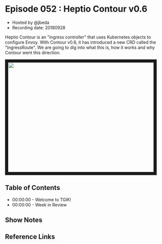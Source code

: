 # Episode 052 : Heptio Contour v0.6

- Hosted by @jbeda
- Recording date: 20180928

Heptio Contour is an "ingress controller" that uses Kubernetes objects to configure Envoy.
With Contour v0.6, it has introduced a new CRD called the "IngressRoute".
We are going to dig into what this is, how it works and why Contour went this direction.


<!--- Thumbnailed embed of the video, n8Xo_ghCIOSY is the video id from the youtube url --->

<a href="https://www.youtube.com/watch?v=BSKU6QHOvVE
" target="_blank"><img src="http://img.youtube.com/vi/BSKU6QHOvVE/hqdefault.jpg" width="480" height="360" border="10" /></a>

## Table of Contents

- 00:00:00 - Welcome to TGIK!
- 00:00:00 - Week in Review

## Show Notes


## Reference Links

